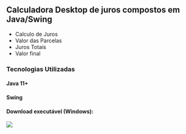## Calculadora Desktop de juros compostos em Java/Swing

- Calculo de Juros
- Valor das Parcelas
- Juros Totais
- Valor final

### Tecnologias Utilizadas
#### Java 11+
#### Swing


#### Download executável (Windows): 

![](C:\Users\vitorio\Pictures\juros.PNG)